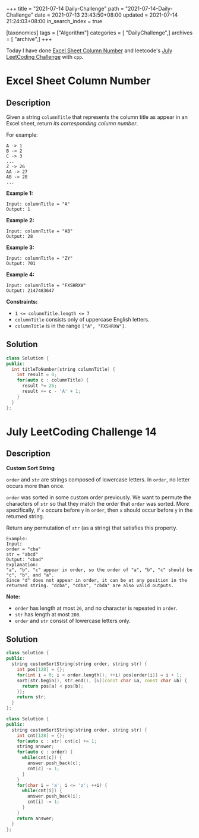 +++
title = "2021-07-14 Daily-Challenge"
path = "2021-07-14-Daily-Challenge"
date = 2021-07-13 23:43:50+08:00
updated = 2021-07-14 21:24:03+08:00
in_search_index = true

[taxonomies]
tags = ["Algorithm"]
categories = [ "DailyChallenge",]
archives = [ "archive",]
+++

Today I have done [Excel Sheet Column Number](https://leetcode.com/problems/excel-sheet-column-number/description/) and leetcode's [July LeetCoding Challenge](https://leetcode.com/explore/challenge/card/july-leetcoding-challenge-2021/609/week-2-july-8th-july-14th/3813/) with `cpp`.

<!-- more -->

# Excel Sheet Column Number

## Description

Given a string `columnTitle` that represents the column title as appear in an Excel sheet, return *its corresponding column number*.

For example:

```
A -> 1
B -> 2
C -> 3
...
Z -> 26
AA -> 27
AB -> 28 
...
```

 

**Example 1:**

```
Input: columnTitle = "A"
Output: 1
```

**Example 2:**

```
Input: columnTitle = "AB"
Output: 28
```

**Example 3:**

```
Input: columnTitle = "ZY"
Output: 701
```

**Example 4:**

```
Input: columnTitle = "FXSHRXW"
Output: 2147483647
```

 

**Constraints:**

- `1 <= columnTitle.length <= 7`
- `columnTitle` consists only of uppercase English letters.
- `columnTitle` is in the range `["A", "FXSHRXW"]`.

## Solution

``` cpp
class Solution {
public:
  int titleToNumber(string columnTitle) {
    int result = 0;
    for(auto c : columnTitle) {
      result *= 26;
      result += c - 'A' + 1;
    }
  }
};
```

# July LeetCoding Challenge 14

## Description

**Custom Sort String**

`order` and `str` are strings composed of lowercase letters. In `order`, no letter occurs more than once.

`order` was sorted in some custom order previously. We want to permute the characters of `str` so that they match the order that `order` was sorted. More specifically, if `x` occurs before `y` in `order`, then `x` should occur before `y` in the returned string.

Return any permutation of `str` (as a string) that satisfies this property.

```
Example:
Input: 
order = "cba"
str = "abcd"
Output: "cbad"
Explanation: 
"a", "b", "c" appear in order, so the order of "a", "b", "c" should be "c", "b", and "a". 
Since "d" does not appear in order, it can be at any position in the returned string. "dcba", "cdba", "cbda" are also valid outputs.
```

 

**Note:**

- `order` has length at most `26`, and no character is repeated in `order`.
- `str` has length at most `200`.
- `order` and `str` consist of lowercase letters only.

## Solution

``` cpp
class Solution {
public:
  string customSortString(string order, string str) {
    int pos[128] = {};
    for(int i = 0; i < order.length(); ++i) pos[order[i]] = i + 1;
    sort(str.begin(), str.end(), [&](const char &a, const char &b) {
      return pos[a] < pos[b];
    });
    return str;
  }
};
```

``` cpp
class Solution {
public:
  string customSortString(string order, string str) {
    int cnt[128] = {};
    for(auto c : str) cnt[c] += 1;
    string answer;
    for(auto c : order) {
      while(cnt[c]) {
        answer.push_back(c);
        cnt[c] -= 1;
      }
    }
    for(char i = 'a'; i <= 'z'; ++i) {
      while(cnt[i]) {
        answer.push_back(i);
        cnt[i] -= 1;
      }
    }
    return answer;
  }
};
```
